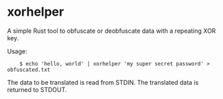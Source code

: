 # xorhelper

A simple Rust tool to obfuscate or deobfuscate data with a repeating XOR key.

Usage:

```text
	$ echo 'hello, world' | xorhelper 'my super secret password' > obfuscated.txt
```

The data to be translated is read from STDIN. The translated data is returned to STDOUT.
